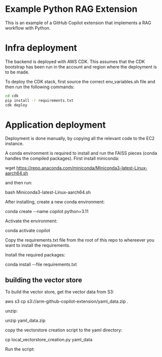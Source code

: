 # Example Python RAG Extension

This is an example of a GitHub Copilot extension that implements a RAG workflow with Python.

# Infra deployment

The backend is deployed with AWS CDK. This assumes that the CDK bootstrap has been run in the account and region where the deployment is to be made.

To deploy the CDK stack, first source the correct env_variables.sh file and then run the following commands:

```bash
cd cdk
pip install -r requirements.txt
cdk deploy
```

# Application deployment

Deployment is done manually, by copying all the relevant code to the EC2 instance.

A conda environment is required to install and run the FAISS pieces (conda handles the compiled packages). First
install miniconda:

wget https://repo.anaconda.com/miniconda/Miniconda3-latest-Linux-aarch64.sh

and then run:

bash Miniconda3-latest-Linux-aarch64.sh

After installing, create a new conda environment:

conda create --name copilot python=3.11

Activate the environment:

conda activate copilot

Copy the requirements.txt file from the root of this repo to whereever you want to install the requirements.

Install the required packages:

conda install --file requirements.txt


## building the vector store

To build the vector store, get the vector data from S3:

aws s3 cp s3://arm-github-copilot-extension/yaml_data.zip .

unzip:

unzip yaml_data.zip

copy the vectorstore creation script to the yaml directory:

cp local_vectorstore_creation.py yaml_data

Run the script:
